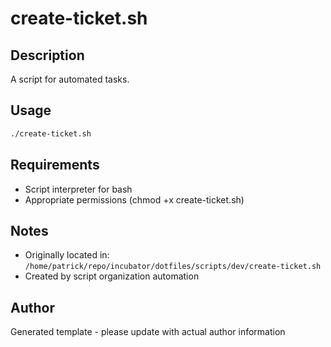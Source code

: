# create-ticket.sh

## Description
A script for automated tasks.

## Usage
```bash
./create-ticket.sh
```

## Requirements
- Script interpreter for bash
- Appropriate permissions (chmod +x create-ticket.sh)

## Notes
- Originally located in: `/home/patrick/repo/incubator/dotfiles/scripts/dev/create-ticket.sh`
- Created by script organization automation

## Author
Generated template - please update with actual author information

